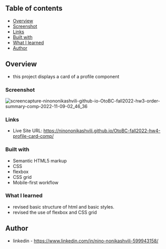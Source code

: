 ## Table of contents

  - [Overview](#overview)
  - [Screenshot](#screenshot)
  - [Links](#links)
  - [Built with](#built-with)
  - [What I learned](#what-i-learned)
  - [Author](#author)


## Overview
- this project displays a card of a profile component

### Screenshot

![screencapture-ninononikashvili-github-io-OtoBC-fall2022-hw3-order-summary-comp-2022-11-09-02_46_36](https://user-images.githubusercontent.com/61002720/200695144-5700ad75-5a89-47d5-ae5b-65e020490831.png)


### Links

- Live Site URL: https://ninononikashvili.github.io/OtoBC-fall2022-hw4-profile-card-comp/


### Built with

- Semantic HTML5 markup
- CSS 
- flexbox
- CSS grid
- Mobile-first workflow

### What I learned

- revised basic structure of html and basic styles.
- revised the use of flexbox and CSS grid


## Author

- linkedin - https://www.linkedin.com/in/nino-nonikashvili-599943158/

